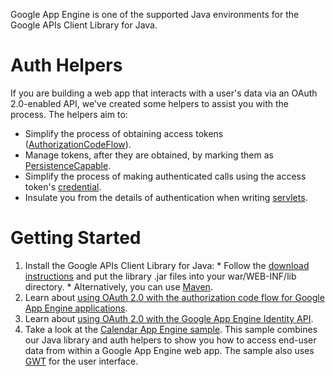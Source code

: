 Google App Engine is one of the supported Java environments for the Google APIs Client Library for Java.

# Auth Helpers #

If you are building a web app that interacts with a user's data via an OAuth 2.0-enabled API, we've created some helpers to assist you with the process.  The helpers aim to:
  * Simplify the process of obtaining access tokens ([AuthorizationCodeFlow](http://javadoc.google-oauth-java-client.googlecode.com/hg/1.18.0-rc/com/google/api/client/auth/oauth2/AuthorizationCodeFlow.html)).
  * Manage tokens, after they are obtained, by marking them as [PersistenceCapable](https://developers.google.com/appengine/docs/java/datastore/jdo/dataclasses#Class_and_Field_Annotations).
  * Simplify the process of making authenticated calls using the access token's [credential](http://javadoc.google-oauth-java-client.googlecode.com/hg/1.18.0-rc/com/google/api/client/auth/oauth2/Credential.html).
  * Insulate you from the details of authentication when writing [servlets](http://javadoc.google-oauth-java-client.googlecode.com/hg/1.18.0-rc/com/google/api/client/extensions/appengine/auth/oauth2/package-summary.html).

# Getting Started #

  1. Install the Google APIs Client Library for Java:
    * Follow the [download instructions](Setup#Download_Library_with_Dependencies.md) and put the library .jar files into your war/WEB-INF/lib directory.
    * Alternatively, you can use [Maven](Setup#Maven.md).
  1. Learn about [using OAuth 2.0 with the authorization code flow for Google App Engine applications](OAuth2#Google_App_Engine_applications.md).
  1. Learn about [using OAuth 2.0 with the Google App Engine Identity API](OAuth2#Google_App_Engine_identity.md).
  1. Take a look at the [Calendar App Engine sample](http://samples.google-api-java-client.googlecode.com/hg/calendar-appengine-sample/instructions.html). This sample combines our Java library and auth helpers to show you how to access end-user data from within a Google App Engine web app. The sample also uses [GWT](http://www.gwtproject.org/) for the user interface.